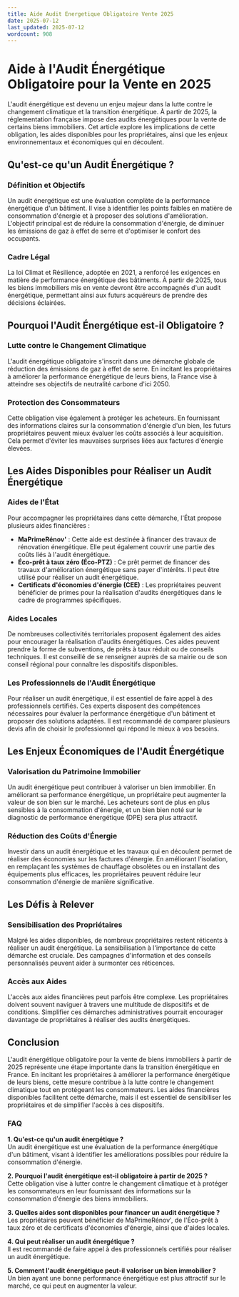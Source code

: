```yaml
---
title: Aide Audit Energetique Obligatoire Vente 2025
date: 2025-07-12
last_updated: 2025-07-12
wordcount: 908
---
```


# Aide à l'Audit Énergétique Obligatoire pour la Vente en 2025

L'audit énergétique est devenu un enjeu majeur dans la lutte contre le changement climatique et la transition énergétique. À partir de 2025, la réglementation française impose des audits énergétiques pour la vente de certains biens immobiliers. Cet article explore les implications de cette obligation, les aides disponibles pour les propriétaires, ainsi que les enjeux environnementaux et économiques qui en découlent.

## Qu'est-ce qu'un Audit Énergétique ?

### Définition et Objectifs

Un audit énergétique est une évaluation complète de la performance énergétique d'un bâtiment. Il vise à identifier les points faibles en matière de consommation d'énergie et à proposer des solutions d'amélioration. L'objectif principal est de réduire la consommation d'énergie, de diminuer les émissions de gaz à effet de serre et d'optimiser le confort des occupants.

### Cadre Légal

La loi Climat et Résilience, adoptée en 2021, a renforcé les exigences en matière de performance énergétique des bâtiments. À partir de 2025, tous les biens immobiliers mis en vente devront être accompagnés d'un audit énergétique, permettant ainsi aux futurs acquéreurs de prendre des décisions éclairées.

## Pourquoi l'Audit Énergétique est-il Obligatoire ?

### Lutte contre le Changement Climatique

L'audit énergétique obligatoire s'inscrit dans une démarche globale de réduction des émissions de gaz à effet de serre. En incitant les propriétaires à améliorer la performance énergétique de leurs biens, la France vise à atteindre ses objectifs de neutralité carbone d'ici 2050.

### Protection des Consommateurs

Cette obligation vise également à protéger les acheteurs. En fournissant des informations claires sur la consommation d'énergie d'un bien, les futurs propriétaires peuvent mieux évaluer les coûts associés à leur acquisition. Cela permet d'éviter les mauvaises surprises liées aux factures d'énergie élevées.

## Les Aides Disponibles pour Réaliser un Audit Énergétique

### Aides de l'État

Pour accompagner les propriétaires dans cette démarche, l'État propose plusieurs aides financières :

- **MaPrimeRénov'** : Cette aide est destinée à financer des travaux de rénovation énergétique. Elle peut également couvrir une partie des coûts liés à l'audit énergétique.
- **Éco-prêt à taux zéro (Éco-PTZ)** : Ce prêt permet de financer des travaux d'amélioration énergétique sans payer d'intérêts. Il peut être utilisé pour réaliser un audit énergétique.
- **Certificats d'économies d'énergie (CEE)** : Les propriétaires peuvent bénéficier de primes pour la réalisation d'audits énergétiques dans le cadre de programmes spécifiques.

### Aides Locales

De nombreuses collectivités territoriales proposent également des aides pour encourager la réalisation d'audits énergétiques. Ces aides peuvent prendre la forme de subventions, de prêts à taux réduit ou de conseils techniques. Il est conseillé de se renseigner auprès de sa mairie ou de son conseil régional pour connaître les dispositifs disponibles.

### Les Professionnels de l'Audit Énergétique

Pour réaliser un audit énergétique, il est essentiel de faire appel à des professionnels certifiés. Ces experts disposent des compétences nécessaires pour évaluer la performance énergétique d'un bâtiment et proposer des solutions adaptées. Il est recommandé de comparer plusieurs devis afin de choisir le professionnel qui répond le mieux à vos besoins.

## Les Enjeux Économiques de l'Audit Énergétique

### Valorisation du Patrimoine Immobilier

Un audit énergétique peut contribuer à valoriser un bien immobilier. En améliorant sa performance énergétique, un propriétaire peut augmenter la valeur de son bien sur le marché. Les acheteurs sont de plus en plus sensibles à la consommation d'énergie, et un bien bien noté sur le diagnostic de performance énergétique (DPE) sera plus attractif.

### Réduction des Coûts d'Énergie

Investir dans un audit énergétique et les travaux qui en découlent permet de réaliser des économies sur les factures d'énergie. En améliorant l'isolation, en remplaçant les systèmes de chauffage obsolètes ou en installant des équipements plus efficaces, les propriétaires peuvent réduire leur consommation d'énergie de manière significative.

## Les Défis à Relever

### Sensibilisation des Propriétaires

Malgré les aides disponibles, de nombreux propriétaires restent réticents à réaliser un audit énergétique. La sensibilisation à l'importance de cette démarche est cruciale. Des campagnes d'information et des conseils personnalisés peuvent aider à surmonter ces réticences.

### Accès aux Aides

L'accès aux aides financières peut parfois être complexe. Les propriétaires doivent souvent naviguer à travers une multitude de dispositifs et de conditions. Simplifier ces démarches administratives pourrait encourager davantage de propriétaires à réaliser des audits énergétiques.

## Conclusion

L'audit énergétique obligatoire pour la vente de biens immobiliers à partir de 2025 représente une étape importante dans la transition énergétique en France. En incitant les propriétaires à améliorer la performance énergétique de leurs biens, cette mesure contribue à la lutte contre le changement climatique tout en protégeant les consommateurs. Les aides financières disponibles facilitent cette démarche, mais il est essentiel de sensibiliser les propriétaires et de simplifier l'accès à ces dispositifs.

### FAQ

**1. Qu'est-ce qu'un audit énergétique ?**  
Un audit énergétique est une évaluation de la performance énergétique d'un bâtiment, visant à identifier les améliorations possibles pour réduire la consommation d'énergie.

**2. Pourquoi l'audit énergétique est-il obligatoire à partir de 2025 ?**  
Cette obligation vise à lutter contre le changement climatique et à protéger les consommateurs en leur fournissant des informations sur la consommation d'énergie des biens immobiliers.

**3. Quelles aides sont disponibles pour financer un audit énergétique ?**  
Les propriétaires peuvent bénéficier de MaPrimeRénov', de l'Éco-prêt à taux zéro et de certificats d'économies d'énergie, ainsi que d'aides locales.

**4. Qui peut réaliser un audit énergétique ?**  
Il est recommandé de faire appel à des professionnels certifiés pour réaliser un audit énergétique.

**5. Comment l'audit énergétique peut-il valoriser un bien immobilier ?**  
Un bien ayant une bonne performance énergétique est plus attractif sur le marché, ce qui peut en augmenter la valeur.